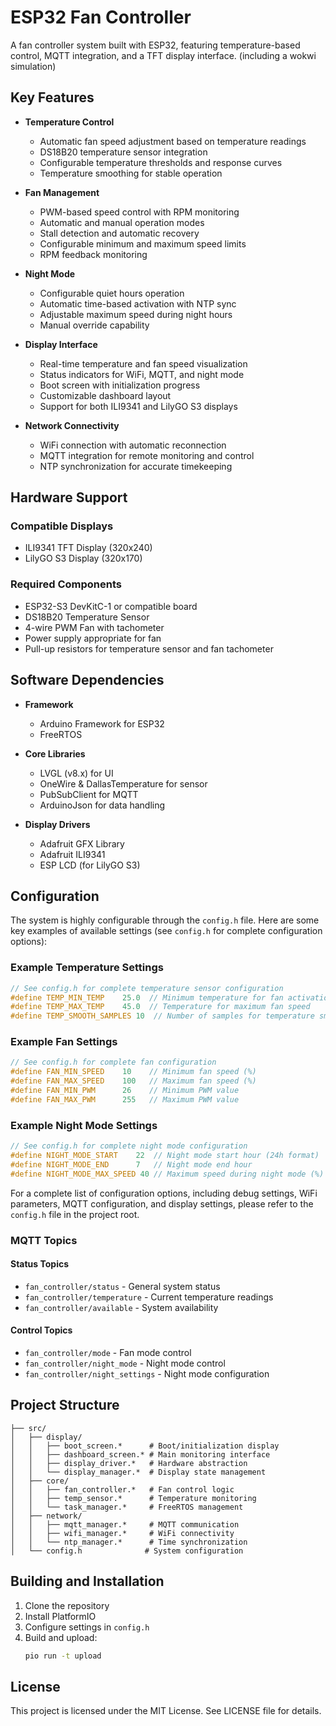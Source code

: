 # ESP32 Fan Controller

A fan controller system built with ESP32, featuring temperature-based control, MQTT integration, and a TFT display interface. (including a wokwi simulation)

## Key Features

- **Temperature Control**

  - Automatic fan speed adjustment based on temperature readings
  - DS18B20 temperature sensor integration
  - Configurable temperature thresholds and response curves
  - Temperature smoothing for stable operation

- **Fan Management**

  - PWM-based speed control with RPM monitoring
  - Automatic and manual operation modes
  - Stall detection and automatic recovery
  - Configurable minimum and maximum speed limits
  - RPM feedback monitoring

- **Night Mode**

  - Configurable quiet hours operation
  - Automatic time-based activation with NTP sync
  - Adjustable maximum speed during night hours
  - Manual override capability

- **Display Interface**

  - Real-time temperature and fan speed visualization
  - Status indicators for WiFi, MQTT, and night mode
  - Boot screen with initialization progress
  - Customizable dashboard layout
  - Support for both ILI9341 and LilyGO S3 displays

- **Network Connectivity**
  - WiFi connection with automatic reconnection
  - MQTT integration for remote monitoring and control
  - NTP synchronization for accurate timekeeping

## Hardware Support

### Compatible Displays

- ILI9341 TFT Display (320x240)
- LilyGO S3 Display (320x170)

### Required Components

- ESP32-S3 DevKitC-1 or compatible board
- DS18B20 Temperature Sensor
- 4-wire PWM Fan with tachometer
- Power supply appropriate for fan
- Pull-up resistors for temperature sensor and fan tachometer

## Software Dependencies

- **Framework**

  - Arduino Framework for ESP32
  - FreeRTOS

- **Core Libraries**

  - LVGL (v8.x) for UI
  - OneWire & DallasTemperature for sensor
  - PubSubClient for MQTT
  - ArduinoJson for data handling

- **Display Drivers**
  - Adafruit GFX Library
  - Adafruit ILI9341
  - ESP LCD (for LilyGO S3)

## Configuration

The system is highly configurable through the `config.h` file. Here are some key examples of available settings (see `config.h` for complete configuration options):

### Example Temperature Settings

```cpp
// See config.h for complete temperature sensor configuration
#define TEMP_MIN_TEMP    25.0  // Minimum temperature for fan activation
#define TEMP_MAX_TEMP    45.0  // Temperature for maximum fan speed
#define TEMP_SMOOTH_SAMPLES 10  // Number of samples for temperature smoothing
```

### Example Fan Settings

```cpp
// See config.h for complete fan configuration
#define FAN_MIN_SPEED    10    // Minimum fan speed (%)
#define FAN_MAX_SPEED    100   // Maximum fan speed (%)
#define FAN_MIN_PWM      26    // Minimum PWM value
#define FAN_MAX_PWM      255   // Maximum PWM value
```

### Example Night Mode Settings

```cpp
// See config.h for complete night mode configuration
#define NIGHT_MODE_START    22  // Night mode start hour (24h format)
#define NIGHT_MODE_END      7   // Night mode end hour
#define NIGHT_MODE_MAX_SPEED 40 // Maximum speed during night mode (%)
```

For a complete list of configuration options, including debug settings, WiFi parameters, MQTT configuration, and display settings, please refer to the `config.h` file in the project root.

### MQTT Topics

#### Status Topics

- `fan_controller/status` - General system status
- `fan_controller/temperature` - Current temperature readings
- `fan_controller/available` - System availability

#### Control Topics

- `fan_controller/mode` - Fan mode control
- `fan_controller/night_mode` - Night mode control
- `fan_controller/night_settings` - Night mode configuration

## Project Structure

```
├── src/
│   ├── display/
│   │   ├── boot_screen.*      # Boot/initialization display
│   │   ├── dashboard_screen.* # Main monitoring interface
│   │   ├── display_driver.*   # Hardware abstraction
│   │   └── display_manager.*  # Display state management
│   ├── core/
│   │   ├── fan_controller.*   # Fan control logic
│   │   ├── temp_sensor.*      # Temperature monitoring
│   │   └── task_manager.*     # FreeRTOS management
│   ├── network/
│   │   ├── mqtt_manager.*     # MQTT communication
│   │   ├── wifi_manager.*     # WiFi connectivity
│   │   └── ntp_manager.*      # Time synchronization
│   └── config.h              # System configuration
```

## Building and Installation

1. Clone the repository
2. Install PlatformIO
3. Configure settings in `config.h`
4. Build and upload:
   ```bash
   pio run -t upload
   ```

## License

This project is licensed under the MIT License. See LICENSE file for details.
